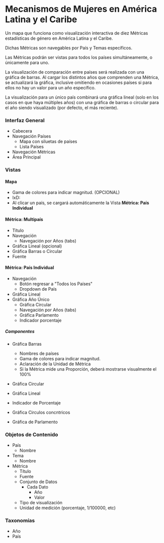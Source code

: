 # Mecanismos de Mujeres en América Latina y el Caribe

Un mapa que funciona como visualización interactiva de diez Métricas estadísticas de género en América Latina y el Caribe.

Dichas Métricas son navegables por País y Temas específicos.

Las Métricas podrán ser vistas para todos los países simultáneamente, o únicamente para uno.

La visualización de comparación entre países será realizada con una gráfica de barras. Al cargar los distintos años que comprenden una Métrica, se actualizará la gráfica, inclusive omitiendo en ocasiones países si para ellos no hay un valor para un año específico.

La visualización para un único país combinará una gráfica lineal (solo en los casos en que haya múltiples años) con una gráfica de barras o circular para el año siendo visualizado (por defecto, el más reciente).




### Interfaz General

- Cabecera
- Navegación Países
  - Mapa con siluetas de países
  - Lista Países
- Navegación Métricas
- Área Principal

### Vistas


#### Mapa

- Gama de colores para indicar magnitud. (OPCIONAL)
- IxD:
- Al clicar un país, se cargará automáticamente la Vista **Métrica: País Individual**

#### Métrica: Multipaís

- Título
- Navegación
  - Navegación por Años (tabs)
- Gráfica Lineal (opcional)
- Gráfica Barras o Circular
- Fuente

#### Métrica: País Individual

  - Navegación
    - Botón regresar a "Todos los Países"
    - Dropdown de País
  - Gráfica Lineal
  - Gráfica Año Único
    - Gráfica Circular
    - Navegación por Años (tabs)
    - Gráfica Parlamento
    - Indicador porcentaje



##### Componentes

- Gráfica Barras
  - Nombres de países
  - Gama de colores para indicar magnitud.
  - Aclaración de la Unidad de Métrica
  - Si la Métrica mide una Proporción, deberá mostrarse visualmente el 100%

- Gráfica Circular

- Gráfica Lineal

- Indicador de Porcentaje

- Gráfica Circulos concntricos

- Gráfica de Parlamento


### Objetos de Contenido

- País
  - Nombre
- Tema
  - Nombre
- Métrica
  - Título
  - Fuente
  - Conjunto de Datos
    - Cada Dato
      - Año
      - Valor
  - Tipo de visualización
  - Unidad de medición (porcentaje, 1/100000, etc)


### Taxonomías

- Año
- País
